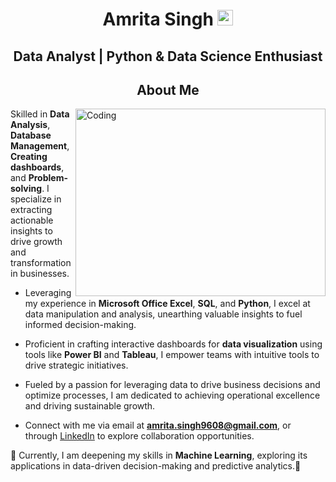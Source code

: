 <h1 align="center">Amrita Singh <img src="https://media.giphy.com/media/hvRJCLFzcasrR4ia7z/giphy.gif" width="25px"></h1>
<h2 align="center">Data Analyst | Python & Data Science Enthusiast</h2>
<h2 align="center" dir="auto"><strong>About Me</strong></h2>

<img align="right" alt="Coding" width="400" height="300" src="https://static.wixstatic.com/media/2be1ce_864567900845418ebfd61e297637464d~mv2.gif">

Skilled in **Data Analysis**, **Database Management**, **Creating dashboards**, and **Problem-solving**.
I specialize in extracting actionable insights to drive growth and transformation in businesses.

- Leveraging my experience in **Microsoft Office Excel**, **SQL**, and **Python**, I excel at data manipulation and analysis, unearthing valuable insights to fuel informed decision-making.

- Proficient in crafting interactive dashboards for **data visualization** using tools like **Power BI** and **Tableau**, I empower teams with intuitive tools to drive strategic initiatives.

- Fueled by a passion for leveraging data to drive business decisions and optimize processes, I am dedicated to achieving operational excellence and driving sustainable growth.

- Connect with me via email at **amrita.singh9608@gmail.com**, or through [LinkedIn](https://www.linkedin.com/in/amrita-singh-458422192/) to explore collaboration opportunities.

🌱 Currently, I am deepening my skills in **Machine Learning**, exploring its applications in data-driven decision-making and predictive analytics.🌱
